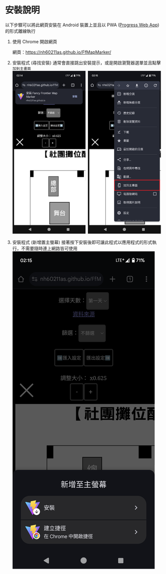 # 安裝說明

以下步驟可以將此網頁安裝在 Android 裝置上並且以 PWA ([Progress Web App](https://zh.wikipedia.org/zh-tw/%E6%B8%90%E8%BF%9B%E5%BC%8F%E7%BD%91%E7%BB%9C%E5%BA%94%E7%94%A8%E7%A8%8B%E5%BA%8F)) 的形式離線執行

1. 使用 Chrome 開啟網頁

   網頁：https://nh60211as.github.io/FfMapMarker/

2. 安裝程式 (尋找安裝)
   通常會直接跳出安裝提示，或是開啟瀏覽器選單並且點擊`加到主畫面`
   ![install prompt](./assets/pwa-1.png)

1. 安裝程式 (新增置主螢幕)
   接著按下安裝後即可讓此程式以應用程式的形式執行，不需要隨時連上網路皆可使用
   ![install prompt](./assets/pwa-2.png)
   